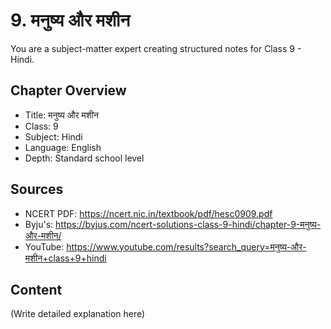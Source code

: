# 9. मनुष्य और मशीन

You are a subject-matter expert creating structured notes for Class 9 - Hindi.

## Chapter Overview
- Title: मनुष्य और मशीन
- Class: 9
- Subject: Hindi
- Language: English
- Depth: Standard school level

## Sources
- NCERT PDF: https://ncert.nic.in/textbook/pdf/hesc0909.pdf
- Byju's: https://byjus.com/ncert-solutions-class-9-hindi/chapter-9-मनुष्य-और-मशीन/
- YouTube: https://www.youtube.com/results?search_query=मनुष्य-और-मशीन+class+9+hindi

## Content
(Write detailed explanation here)
